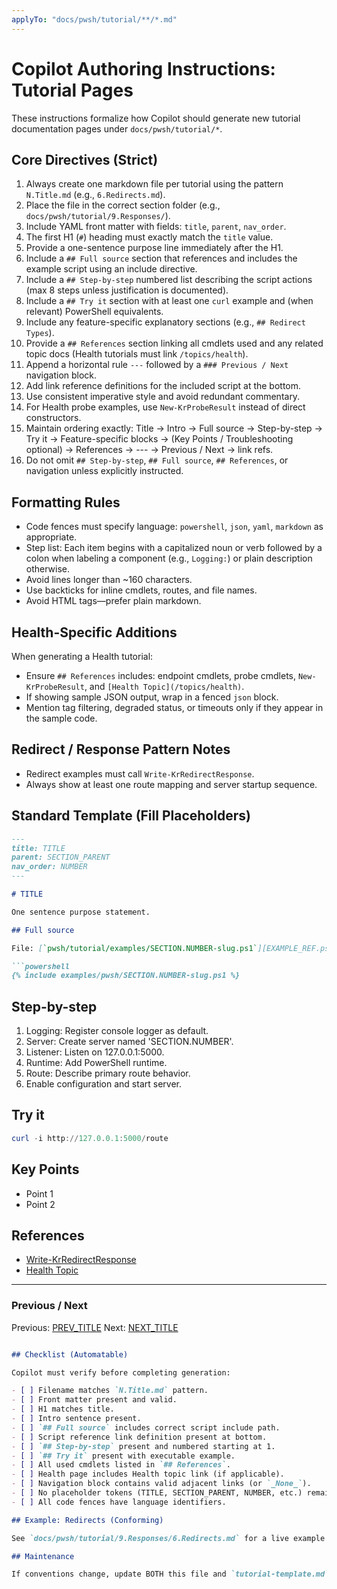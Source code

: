 ```yaml
---
applyTo: "docs/pwsh/tutorial/**/*.md"
---
```

# Copilot Authoring Instructions: Tutorial Pages

These instructions formalize how Copilot should generate new tutorial documentation pages under `docs/pwsh/tutorial/*`.

## Core Directives (Strict)

1. Always create one markdown file per tutorial using the pattern `N.Title.md` (e.g., `6.Redirects.md`).
2. Place the file in the correct section folder (e.g., `docs/pwsh/tutorial/9.Responses/`).
3. Include YAML front matter with fields: `title`, `parent`, `nav_order`.
4. The first H1 (`#`) heading must exactly match the `title` value.
5. Provide a one-sentence purpose line immediately after the H1.
6. Include a `## Full source` section that references and includes the example script using an include directive.
7. Include a `## Step-by-step` numbered list describing the script actions (max 8 steps unless justification is documented).
8. Include a `## Try it` section with at least one `curl` example and (when relevant) PowerShell equivalents.
9. Include any feature-specific explanatory sections (e.g., `## Redirect Types`).
10. Provide a `## References` section linking all cmdlets used and any related topic docs (Health tutorials must link `/topics/health`).
11. Append a horizontal rule `---` followed by a `### Previous / Next` navigation block.
12. Add link reference definitions for the included script at the bottom.
13. Use consistent imperative style and avoid redundant commentary.
14. For Health probe examples, use `New-KrProbeResult` instead of direct constructors.
15. Maintain ordering exactly: Title → Intro → Full source → Step-by-step → Try it → Feature-specific blocks →
(Key Points / Troubleshooting optional) → References → --- → Previous / Next → link refs.
16. Do not omit `## Step-by-step`, `## Full source`, `## References`, or navigation unless explicitly instructed.

## Formatting Rules

- Code fences must specify language: `powershell`, `json`, `yaml`, `markdown` as appropriate.
- Step list: Each item begins with a capitalized noun or verb followed by a colon when labeling a component (e.g., `Logging:`) or plain description otherwise.
- Avoid lines longer than ~160 characters.
- Use backticks for inline cmdlets, routes, and file names.
- Avoid HTML tags—prefer plain markdown.

## Health-Specific Additions

When generating a Health tutorial:

- Ensure `## References` includes: endpoint cmdlets, probe cmdlets, `New-KrProbeResult`, and `[Health Topic](/topics/health)`.
- If showing sample JSON output, wrap in a fenced `json` block.
- Mention tag filtering, degraded status, or timeouts only if they appear in the sample code.

## Redirect / Response Pattern Notes

- Redirect examples must call `Write-KrRedirectResponse`.
- Always show at least one route mapping and server startup sequence.

## Standard Template (Fill Placeholders)

```markdown
---
title: TITLE
parent: SECTION_PARENT
nav_order: NUMBER
---

# TITLE

One sentence purpose statement.

## Full source

File: [`pwsh/tutorial/examples/SECTION.NUMBER-slug.ps1`][EXAMPLE_REF.ps1]

```powershell
{% include examples/pwsh/SECTION.NUMBER-slug.ps1 %}
```

## Step-by-step

1. Logging: Register console logger as default.
2. Server: Create server named 'SECTION.NUMBER'.
3. Listener: Listen on 127.0.0.1:5000.
4. Runtime: Add PowerShell runtime.
5. Route: Describe primary route behavior.
6. Enable configuration and start server.

## Try it

```powershell
curl -i http://127.0.0.1:5000/route
```

## Key Points

- Point 1
- Point 2

## References

- [Write-KrRedirectResponse](/pwsh/cmdlets/Write-KrRedirectResponse)
- [Health Topic](/topics/health) <!-- Include only if relevant -->

---

### Previous / Next

Previous: [PREV_TITLE](./PREV_FILE)
Next: [NEXT_TITLE](./NEXT_FILE)


```markdown

## Checklist (Automatable)

Copilot must verify before completing generation:

- [ ] Filename matches `N.Title.md` pattern.
- [ ] Front matter present and valid.
- [ ] H1 matches title.
- [ ] Intro sentence present.
- [ ] `## Full source` includes correct script include path.
- [ ] Script reference link definition present at bottom.
- [ ] `## Step-by-step` present and numbered starting at 1.
- [ ] `## Try it` present with executable example.
- [ ] All used cmdlets listed in `## References`.
- [ ] Health page includes Health topic link (if applicable).
- [ ] Navigation block contains valid adjacent links (or `_None_`).
- [ ] No placeholder tokens (TITLE, SECTION_PARENT, NUMBER, etc.) remain.
- [ ] All code fences have language identifiers.

## Example: Redirects (Conforming)

See `docs/pwsh/tutorial/9.Responses/6.Redirects.md` for a live example of the pattern (add a `## Key Points` section if expanding).

## Maintenance

If conventions change, update BOTH this file and `tutorial-template.md`. Provide a summary of changes in commit messages referencing "Docs Pattern Update".
